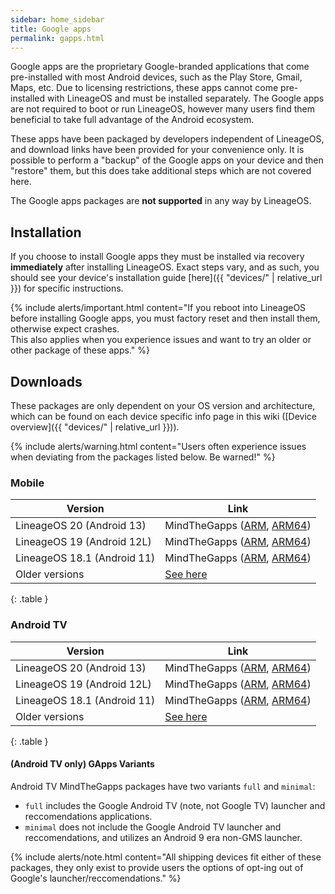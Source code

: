 ```yaml
---
sidebar: home_sidebar
title: Google apps
permalink: gapps.html
---
```

Google apps are the proprietary Google-branded applications that come pre-installed with most Android devices, such as the Play Store, Gmail, Maps, etc.
Due to licensing restrictions, these apps cannot come pre-installed with LineageOS and must be installed separately. The Google apps are not required to
boot or run LineageOS, however many users find them beneficial to take full advantage of the Android ecosystem.

These apps have been packaged by developers independent of LineageOS, and download links have been provided for your convenience only. It is possible to perform
a "backup" of the Google apps on your device and then "restore" them, but this does take additional steps which are not covered here.

The Google apps packages are **not supported** in any way by LineageOS.


## Installation

If you choose to install Google apps they must be installed via recovery **immediately** after installing LineageOS. Exact steps vary, and as such, you should see your device's installation guide [here]({{ "devices/" | relative_url }}) for specific instructions.

{% include alerts/important.html content="If you reboot into LineageOS before installing Google apps, you must factory reset and then install them, otherwise expect crashes.<br/>
This also applies when you experience issues and want to try an older or other package of these apps." %}

## Downloads

These packages are only dependent on your OS version and architecture, which can be found on each device specific info page in this wiki ([Device overview]({{ "devices/" | relative_url }})).

{% include alerts/warning.html content="Users often experience issues when deviating from the packages listed below. Be warned!" %}

### Mobile

|Version                   |Link                                                   |
|--------------------------|-------------------------------------------------------|
|LineageOS 20 (Android 13)|MindTheGapps ([ARM](https://github.com/MindTheGapps/13.0.0-arm/releases/latest), [ARM64](https://github.com/MindTheGapps/13.0.0-arm64/releases/latest))|
|LineageOS 19 (Android 12L)|MindTheGapps ([ARM](https://github.com/MindTheGapps/12.1.0-arm/releases/latest), [ARM64](https://github.com/MindTheGapps/12.1.0-arm64/releases/latest))|
|LineageOS 18.1 (Android 11)|MindTheGapps ([ARM](https://github.com/MindTheGapps/11.0.0-arm/releases/latest), [ARM64](https://github.com/MindTheGapps/11.0.0-arm64/releases/latest))|
|Older versions|[See here](gapps/old.html)|
{: .table }

### Android TV

|Version                   |Link                                                   |
|--------------------------|-------------------------------------------------------|
|LineageOS 20 (Android 13)|MindTheGapps ([ARM](https://github.com/MindTheGapps/13.0.0-arm-ATV/releases/latest), [ARM64](https://github.com/MindTheGapps/13.0.0-arm64-ATV/releases/latest))|
|LineageOS 19 (Android 12L)|MindTheGapps ([ARM](https://github.com/MindTheGapps/12.1.0-arm-ATV/releases/latest), [ARM64](https://github.com/MindTheGapps/12.1.0-arm64-ATV/releases/latest))|
|LineageOS 18.1 (Android 11)|MindTheGapps ([ARM](https://github.com/MindTheGapps/11.0.0-arm-ATV/releases/latest), [ARM64](https://github.com/MindTheGapps/11.0.0-arm64-ATV/releases/latest))|
|Older versions|[See here](gapps/old.html)|
{: .table }

#### (Android TV only) GApps Variants
Android TV MindTheGapps packages have two variants `full` and `minimal`:

* `full` includes the Google Android TV (note, not Google TV) launcher and reccomendations applications.
* `minimal` does not include the Google Android TV launcher and reccomendations, and utilizes an Android 9 era non-GMS launcher.

{% include alerts/note.html content="All shipping devices fit either of these packages, they only exist to provide users the options of opt-ing out of Google's launcher/reccomendations." %}
